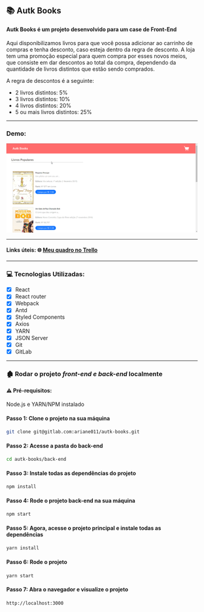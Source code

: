 ## :books: Autk Books

#### Autk Books é um projeto desenvolvido para um case de Front-End

Aqui disponibilizamos livros para que você possa adicionar ao carrinho de compras e tenha desconto, caso esteja dentro da regra de desconto. A loja tem uma promoção especial para quem compra por esses novos meios, que consiste em dar descontos ao total da compra, dependendo da quantidade de livros distintos que estão sendo comprados.

A regra de descontos é a seguinte:

- 2 livros distintos: 5%
- 3 livros distintos: 10%
- 4 livros distintos: 20%
- 5 ou mais livros distintos: 25%

---



### Demo:

![demo](./src/assets/gifs/demo.gif)

---

#### Links úteis: :globe_with_meridians: [Meu quadro no Trello](https://trello.com/invite/b/y9mWexLR/ATTI3266832246f003699f3d6a9fff2ea4deE2604EFF/case-autkbooks)

****

### 💻 Tecnologias Utilizadas:

- [x] React
- [x] React router
- [x] Webpack
- [x] Antd
- [x] Styled Components
- [x] Axios
- [x] YARN
- [x] JSON Server
- [x] Git
- [x] GitLab

---

### 🏚️ Rodar o projeto _front-end e back-end_ localmente

#### ⚠️ Pré-requisitos:

Node.js e YARN/NPM instalado

#### Passo 1: Clone o projeto na sua máquina

```sh
git clone git@gitlab.com:ariane011/autk-books.git
```

#### Passo 2: Acesse a pasta do back-end

```sh
cd autk-books/back-end
```

#### Passo 3: Instale todas as dependências do projeto

```sh
npm install
```

#### Passo 4: Rode o projeto back-end na sua máquina

```sh
npm start
```

#### Passo 5: Agora, acesse o projeto principal e instale todas as dependências

```sh
yarn install
```

#### Passo 6: Rode o projeto 

```sh
yarn start
```

#### Passo 7: Abra o navegador e visualize o projeto

```sh
http://localhost:3000
```
